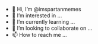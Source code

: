 - 👋 Hi, I’m @imspartanmemes
- 👀 I’m interested in ...
- 🌱 I’m currently learning ...
- 💞️ I’m looking to collaborate on ...
- 📫 How to reach me ...

<!---
imspartanmemes/imspartanmemes is a ✨ special ✨ repository because its `README.md` (this file) appears on your GitHub profile.
You can click the Preview link to take a look at your changes.
--->
